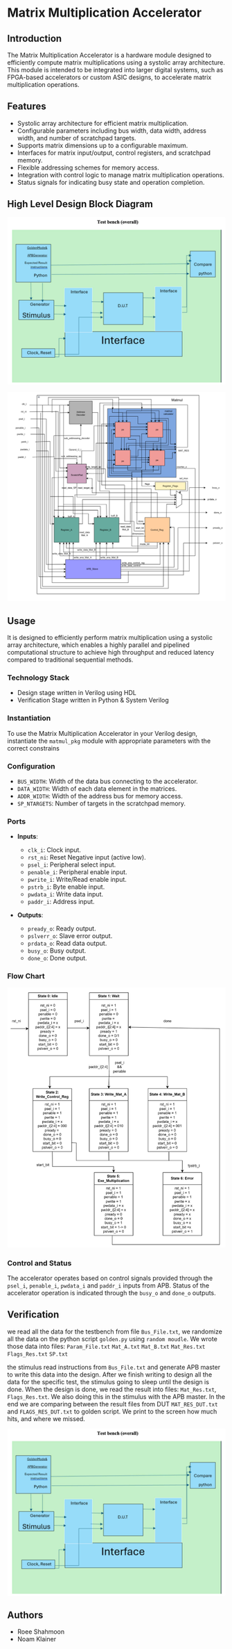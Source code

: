 # Matrix Multiplication Accelerator 

## Introduction

The Matrix Multiplication Accelerator is a hardware module designed to efficiently compute matrix multiplications using a systolic array architecture. This module is intended to be integrated into larger digital systems, such as FPGA-based accelerators or custom ASIC designs, to accelerate matrix multiplication operations.

## Features

- Systolic array architecture for efficient matrix multiplication.
- Configurable parameters including bus width, data width, address width, and number of scratchpad targets.
- Supports matrix dimensions up to a configurable maximum.
- Interfaces for matrix input/output, control registers, and scratchpad memory.
- Flexible addressing schemes for memory access.
- Integration with control logic to manage matrix multiplication operations.
- Status signals for indicating busy state and operation completion.

## High Level Design Block Diagram
![Test_Bench.png](/doc/Images/Test_Bench.png)

![Block_Diagram](/doc/Images/Block_Diagram.png)

## Usage
It is designed to efficiently perform matrix multiplication using a systolic array architecture, which enables a highly parallel
and pipelined computational structure to achieve high throughput and reduced latency compared to traditional sequential methods.

### Technology Stack

- Design stage written in Verilog using HDL
- Verification Stage written in Python & System Verilog

### Instantiation

To use the Matrix Multiplication Accelerator in your Verilog design, instantiate the `matmul_pkg` module with appropriate parameters with the correct constrains

### Configuration

- `BUS_WIDTH`: Width of the data bus connecting to the accelerator.
- `DATA_WIDTH`: Width of each data element in the matrices.
- `ADDR_WIDTH`: Width of the address bus for memory access.
- `SP_NTARGETS`: Number of targets in the scratchpad memory.

### Ports

- **Inputs**:
  - `clk_i`: Clock input.
  - `rst_ni`: Reset Negative input (active low).
  - `psel_i`: Peripheral select input.
  - `penable_i`: Peripheral enable input.
  - `pwrite_i`: Write/Read enable input.
  - `pstrb_i`: Byte enable input.
  - `pwdata_i`: Write data input.
  - `paddr_i`: Address input.

- **Outputs**:
  - `pready_o`: Ready output.
  - `pslverr_o`: Slave error output.
  - `prdata_o`: Read data output.
  - `busy_o`: Busy output.
  - `done_o`: Done output.

### Flow Chart
![Flow_Chart](/doc/Images/Flow_Chart.png)

### Control and Status

The accelerator operates based on control signals provided through the `psel_i`, `penable_i`, `pwdata_i` and `paddr_i` inputs from APB.
Status of the accelerator operation is indicated through the `busy_o` and `done_o` outputs.

## Verification 

 we read all the data for the testbench from file `Bus_File.txt`, we randomize all the data on the python script `golden.py` using `random moudle`.
 We wrote those data into files:
 `Param_File.txt`
 `Mat_A.txt`
 `Mat_B.txt`
 `Mat_Res.txt`
 `Flags_Res.txt`
 `SP.txt`

the stimulus read instructions from  `Bus_File.txt` and generate APB master to write this data into the design.
After we finish writing to design all the data for the specific test, the stimulus going to sleep until the design is done. 
When the design is done, we read the result into files:  `Mat_Res.txt`,  `Flags_Res.txt`.
We also doing this in the stimulus with the APB master.
In the end we are comparing between the result files from DUT `MAT_RES_DUT.txt` and `FLAGS_RES_DUT.txt` to golden script. 
We print to the screen how much hits, and where we missed.

![Test_Bench.png](/doc/Images/Test_Bench.png)


## Authors

- Roee Shahmoon
- Noam Klainer 
